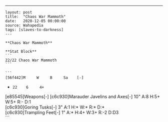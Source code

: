 ---
    layout: post
    title:  "Chaos War Mammoth"
    date:   2020-12-05 00:00:00
    source: Wahapedia
    tags: [slaves-to-darkness]
    ---
    
    **Chaos War Mammoth**
    
    **Stat Block**
    ```
    22/22 Chaos War Mammoth
    ```
    
    ```
    [56f442]M     W     B     Sa    [-]
*     22    6     4+    
[e85545]Weapons[-]
[c6c930]Marauder Javelins and Axes[-]
10"    A:8    H:5+   W:5+   R:-    D:1   
[c6c930]Goring Tusks[-]
3"     A:1    H:*    W:*    R:*    D:*   
[c6c930]Trampling Feet[-]
1"     A:*    H:4+   W:3+   R:-2   D:D3  
    ```
    
    
    